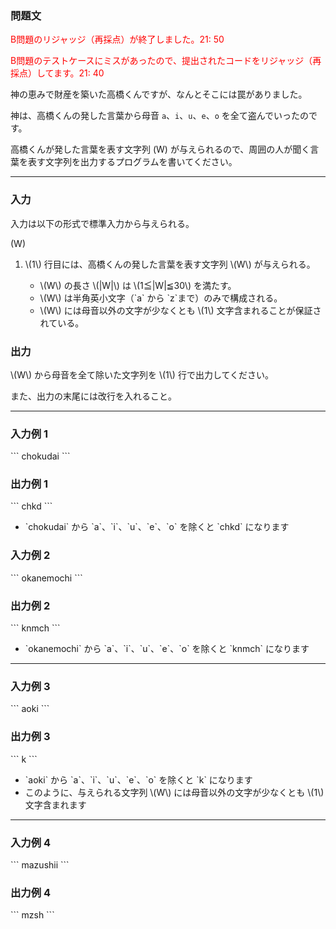 <div>

<div>

### **問題文**

<section>
<font color="red">

B問題のリジャッジ（再採点）が終了しました。21: 50

B問題のテストケースにミスがあったので、提出されたコードをリジャッジ（再採点）してます。21: 40

</font>


神の恵みで財産を築いた高橋くんですが、なんとそこには罠がありました。

神は、高橋くんの発した言葉から母音 `a`、`i`、`u`、`e`、`o` を全て盗んでいったのです。

高橋くんが発した言葉を表す文字列 \(W\) が与えられるので、周囲の人が聞く言葉を表す文字列を出力するプログラムを書いてください。
</section>
</div>

---

<div>

### **入力**

<section>

入力は以下の形式で標準入力から与えられる。

<div>

\(W\)

</div>

<ol>
<li>
\(1\) 行目には、高橋くんの発した言葉を表す文字列 \(W\) が与えられる。</li>
<ul>
<li>
\(W\) の長さ \(|W|\) は \(1≦|W|≦30\) を満たす。</li>
<li>
\(W\) は半角英小文字（`a` から `z`まで）のみで構成される。</li>
<li>
\(W\) には母音以外の文字が少なくとも \(1\) 文字含まれることが保証されている。</li>
</ul>
</ol>
</section>
</div>
<div>

### **出力**

<section>
\(W\) から母音を全て除いた文字列を \(1\) 行で出力してください。

また、出力の末尾には改行を入れること。
</section>
</div>

---

<div>

### **入力例 1**

<section>
```
chokudai
```
</section>
</div>
<div>

### **出力例 1**

<section>
```
chkd
```
<ul>
<li>
`chokudai` から `a`、`i`、`u`、`e`、`o` を除くと `chkd` になります</li>
</ul>
</section>
</div>
<div>

### **入力例 2**

<section>
```
okanemochi
```
</section>
</div>
<div>

### **出力例 2**

<section>
```
knmch
```
<ul>
<li>
`okanemochi` から `a`、`i`、`u`、`e`、`o` を除くと `knmch` になります</li>
</ul>
</section>
</div>

---

<div>

### **入力例 3**

<section>
```
aoki
```
</section>
</div>
<div>

### **出力例 3**

<section>
```
k
```
<ul>
<li>
`aoki` から `a`、`i`、`u`、`e`、`o` を除くと `k` になります</li>
<li>
このように、与えられる文字列 \(W\) には母音以外の文字が少なくとも \(1\) 文字含まれます</li>
</ul>
</section>
</div>

---

<div>

### **入力例 4**

<section>
```
mazushii
```
</section>
</div>
<div>

### **出力例 4**

<section>
```
mzsh
```
</section>
</div>

</div>
